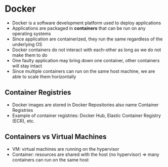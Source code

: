 # Docker

- Docker is a software development platform used to deploy applications
- Applications are packaged in **containers** that can be run on any operating systems
- Since application are containerized, they run the same regardless of the underlying OS
- Docker containers do not interact with each-other as long as we do not make them to do
- One faulty application may bring down one container, other containers will stay intact
- Since multiple containers can run on the same host machine, we are able to scale them horizontally

## Container Registries

- Docker images are stored in Docker Repositories also name Container Registries
- Example of container registries: Docker Hub, Elastic Container Registry (ECR), etc.

## Containers vs Virtual Machines

- VM: virtual machines are running on the hypervisor
- Container: resources are shared with the host (no hypervisor) => many containers can run on the same host